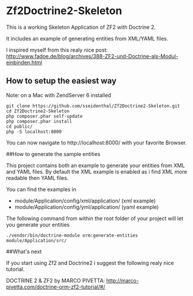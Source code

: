 # Zf2Doctrine2-Skeleton

This is a working Skeleton Application of ZF2 with Doctrine 2.

It includes an example of generating entities from XML/YAML files.

I inspired myself from this realy nice post: http://www.fadoe.de/blog/archives/388-ZF2-und-Doctrine-als-Modul-einbinden.html

## How to setup the easiest way
Note: on a Mac with ZendServer 6 installed
```
git clone https://github.com/sseidenthal/Zf2Doctrine2-Skeleton.git
cd Zf2Doctrine2-Skeleton
php composer.phar self-update
php composer.phar install
cd public/
php -S localhost:8000
```

You can now navigate to http://localhost:8000/ with your favorite Browser.

##How to generate the sample entities

This project contains both an example to generate your entities from XML and YAML files. 
By default the XML example is enabled as i find XML more readable then YAML files.

You can find the examples in 

* module/Application/config/xml/application/ (xml example)
* module/Application/config/yml/application/ (yaml example)

The following command from within the root folder of your project will let you generate your entities
```
./vendor/bin/doctrine-module orm:generate-entities module/Application/src/
```

##What's next

If you start using Zf2 and Doctrine2 i suggest the following realy nice tutorial.

DOCTRINE 2 & ZF2 by MARCO PIVETTA: http://marco-pivetta.com/doctrine-orm-zf2-tutorial/#/
